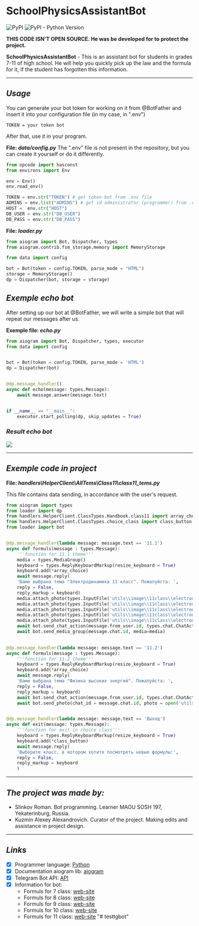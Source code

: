 # SchoolPhysicsAssistantBot

![PyPI](https://img.shields.io/pypi/v/PyPI?color=gree&label=PyPI&style=plastic)
![PyPI - Python Version](https://img.shields.io/pypi/pyversions/aiogram?color=gree&label=Python&logoColor=blue&style=plastic)

**THIS CODE ISN'T OPEN SOURCE. He was be developed for to protect the project.**

**SchoolPhysicsAssistantBot** - This is an assistant bot for students in grades 7-11 of high school. He will help you quickly pick up the law and the formula for it, if the student has forgotten this information.

___

## ___Usage___
You can generate your bot token for working on it from @BotFather and insert it into your configuration file (in my case, in ".env")

```.env
TOKEN = your token bot
```
After that, use it in your program.

__File: _data/config.py___
The ".env" file is not present in the repository, but you can create it yourself or do it differently.
```python
from opcode import hasconst
from environs import Env

env = Env()
env.read_env()

TOKEN = env.str("TOKEN") # get token-bot from .env file
ADMINS = env.list("ADMINS") # get id administrator (programmer) from .env file
HOST =  env.str("HOST")
DB_USER = env.str("DB_USER")
DB_PASS = env.str("DB_PASS")
```

__File: _loader.py___
```python
from aiogram import Bot, Dispatcher, types
from aiogram.contrib.fsm_storage.memory import MemoryStorage

from data import config

bot = Bot(token = config.TOKEN, parse_mode = "HTML")
storage = MemoryStorage()
dp = Dispatcher(bot, storage = storage)
```

## ___Exemple echo bot___

After setting up our bot at @BotFather, we will write a simple bot that will repeat our messages after us.

__Exemple file: _echo.py___
```python
from aiogram import Bot, Dispatcher, types, executor
from data import config


bot = Bot(token = config.TOKEN, parse_mode = 'HTML')
dp = Dispatcher(bot)


@dp.message_handler()
async def echo(message: types.Message):
    await message.answer(message.text)


if __name__ == "__main__":
    executor.start_polling(dp, skip_updates = True)
```
### _Result echo bot_
![](https://i1.wp.com/www.andreafortuna.org/wp-content/uploads/2017/11/Bot2.jpg?ssl=1)

___

## ___Exemple code in project___

__File: _handlers\HelperClient\AllTems\Class11\class11_tems.py___

This file contains data sending, in accordance with the user's request.

```python
from aiogram import types
from loader import dp
from handlers.HelperClient.ClassTypes.Handbook.class11 import array_choice
from handlers.HelperClient.ClassTypes.choice_class import class_button
from loader import bot


@dp.message_handler(lambda message: message.text == '11.1')
async def formuls(message : types.Message):
    '''function for 11.1 theme'''
    media = types.MediaGroup()
    keyboard = types.ReplyKeyboardMarkup(resize_keyboard = True)
    keyboard.add(*array_choice)
    await message.reply(
    'Вами выбрана тема "Электродинамика 11 класс". Пожалуйста: ',
    reply = False,
    reply_markup = keyboard)
    media.attach_photo(types.InputFile('utils\\image\\11class\\electrodinamicap1.jpg'))
    media.attach_photo(types.InputFile('utils\\image\\11class\\electrodinamicap2.jpg'))
    media.attach_photo(types.InputFile('utils\\image\\11class\\electrodinamicap3.jpg'))
    media.attach_photo(types.InputFile('utils\\image\\11class\\electrodinamicap4.jpg'))
    media.attach_photo(types.InputFile('utils\\image\\11class\\electrodinamicap5.jpg'))
    await bot.send_chat_action(message.from_user.id, types.chat.ChatActions.UPLOAD_PHOTO)
    await bot.send_media_group(message.chat.id, media=media)
    

@dp.message_handler(lambda message: message.text == '11.2')
async def formuls(message : types.Message):
    '''function for 11.2 theme'''
    keyboard = types.ReplyKeyboardMarkup(resize_keyboard = True)
    keyboard.add(*array_choice)
    await message.reply(
    'Вами выбрана тема "Физика высоких энергий". Пожалуйста: ',
    reply = False,
    reply_markup = keyboard)
    await bot.send_chat_action(message.from_user.id, types.chat.ChatActions.UPLOAD_PHOTO)
    await bot.send_photo(chat_id = message.chat.id, photo = open('utils\\image\\11class\\physicshughtenergy.jpg', 'rb'))


@dp.message_handler(lambda message: message.text == 'Выход')
async def exit(message: types.Message):
    '''function for exit in choice class'''
    keyboard = types.ReplyKeyboardMarkup(resize_keyboard = True)
    keyboard.add(*class_button)
    await message.reply(
    'Выберите класс, в котором хотите посмотреть новые формулы:',
    reply = False,
    reply_markup = keyboard
    )
```

___

## ___The project was made by:___

+ Slinkov Roman. Bot programming. Learner MAOU SOSH 197, Yekaterinburg, Russia.
+ Kuzmin Alexey Alexandrovich. Curator of the project. Making edits and assistance in project design.

___

## ___Links___

- [X] Programmer language: [Python](https://www.python.org)
- [X] Documentation aiogram lib: [aiogram](https://docs.aiogram.dev/en/latest/index.html)
- [X] Telegram Bot API: [API](https://core.telegram.org/bots/api)
- [X] Information for bot:
  - Formuls for 7 class: [web-site](https://zakon-oma.ru/formuly-po-fizike-7-klassa.php)
  - Formuls for 8 class: [web-site](https://zakon-oma.ru/formuly-po-fizike-8-klassa.php)
  - Formuls for 9 class: [web-site](https://zakon-oma.ru/formuly-po-fizike-9-klassa.php)
  - Formuls for 10 class: [web-site](https://zakon-oma.ru/formuly-po-fizike-10-klassa.php)
  - Formuls for 11 class: [web-site](https://zakon-oma.ru/formuly-po-fizike-11-klassa.php)
"# testtgbot" 
